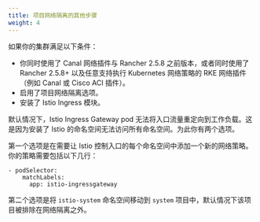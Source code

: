 ```yaml
---
title: 项目网络隔离的其他步骤
weight: 4
---
```


如果你的集群满足以下条件：

- 你同时使用了 Canal 网络插件与 Rancher 2.5.8 之前版本，或者同时使用了 Rancher 2.5.8+ 以及任意支持执行 Kubernetes 网络策略的 RKE 网络插件（例如 Canal 或 Cisco ACI 插件）。
- 启用了项目网络隔离选项。
- 安装了 Istio Ingress 模块。

默认情况下，Istio Ingress Gateway pod 无法将入口流量重定向到工作负载。这是因为安装了 Istio 的命名空间无法访问所有命名空间。为此你有两个选项。

第一个选项是在需要让 Istio 控制入口的每个命名空间中添加一个新的网络策略。你的策略需要包括以下几行：

```
- podSelector:
    matchLabels:
      app: istio-ingressgateway
```

第二个选项是将 `istio-system` 命名空间移动到 `system` 项目中，默认情况下该项目被排除在网络隔离之外。